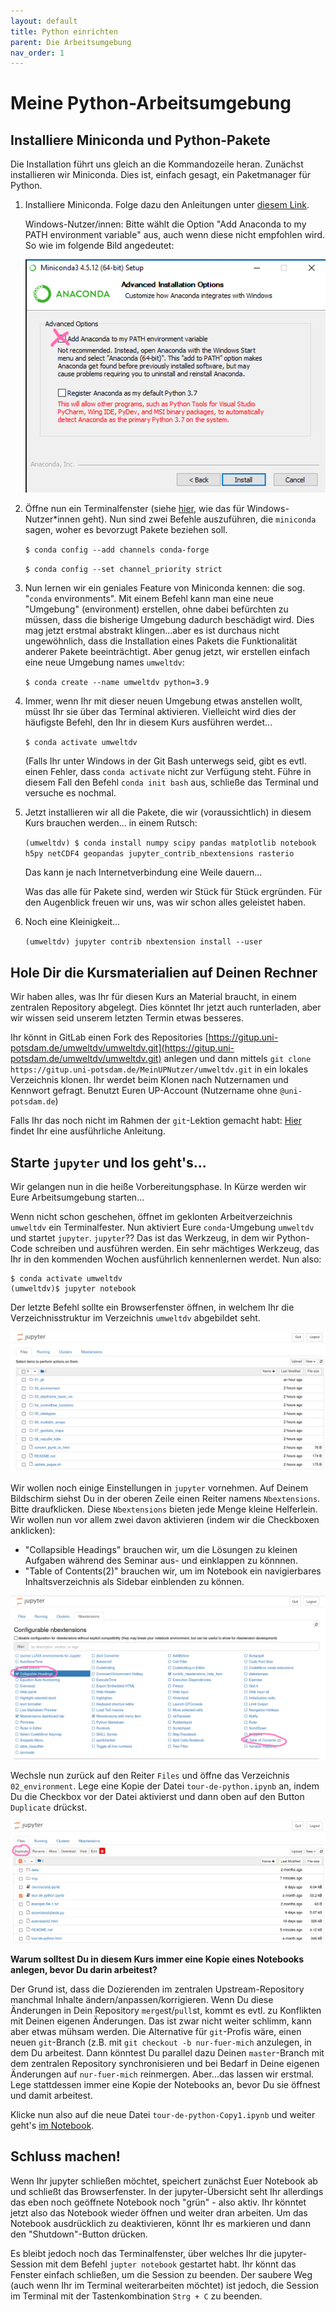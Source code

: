 ```yaml
---
layout: default
title: Python einrichten
parent: Die Arbeitsumgebung
nav_order: 1
---
```


# Meine Python-Arbeitsumgebung

## Installiere Miniconda und Python-Pakete

Die Installation führt uns gleich an die Kommandozeile heran. Zunächst installieren wir Miniconda.
Dies ist, einfach gesagt, ein Paketmanager für Python. 

1. Installiere Miniconda. Folge dazu den Anleitungen unter [diesem Link](https://conda.io/miniconda.html). 

   Windows-Nutzer/innen: Bitte wählt die Option "Add Anaconda to my PATH environment variable" aus, auch wenn diese nicht empfohlen wird. So wie im folgende Bild angedeutet:
   
   ![miniconda_path](img/miniconda_path.png)

2. Öffne nun ein Terminalfenster (siehe [hier](https://www.digitalcitizen.life/open-windows-terminal/), wie das für Windows-Nutzer*innen geht).
   Nun sind zwei Befehle auszuführen, die `miniconda` sagen, woher es bevorzugt Pakete beziehen soll.
   
   `$ conda config --add channels conda-forge`
   
   `$ conda config --set channel_priority strict`

3. Nun lernen wir ein geniales Feature von Miniconda kennen: die sog. "`conda` environments".
   Mit einem Befehl kann man eine neue "Umgebung" (environment) erstellen, ohne dabei befürchten zu müssen, dass
   die bisherige Umgebung dadurch beschädigt wird. Dies mag jetzt erstmal abstrakt klingen...aber es ist durchaus nicht ungewöhnlich,
   dass die Installation eines Pakets die Funktionalität anderer Pakete beeinträchtigt. Aber genug jetzt, wir erstellen einfach
   eine neue Umgebung names `umweltdv`:
   
   `$ conda create --name umweltdv python=3.9`

5. Immer, wenn Ihr mit dieser neuen Umgebung etwas anstellen wollt, müsst Ihr sie über das Terminal aktivieren. 
   Vielleicht wird dies der häufigste Befehl, den Ihr in diesem Kurs ausführen werdet...
   
   `$ conda activate umweltdv`
   
   (Falls Ihr unter Windows in der Git Bash unterwegs seid, gibt es evtl. einen Fehler,
   dass `conda activate` nicht zur Verfügung steht. Führe in diesem Fall den Befehl
   `conda init bash` aus, schließe das Terminal und versuche es nochmal.

6. Jetzt installieren wir all die Pakete, die wir (voraussichtlich) in diesem Kurs brauchen werden... in einem Rutsch:

   `(umweltdv) $ conda install numpy scipy pandas matplotlib notebook h5py netCDF4 geopandas jupyter_contrib_nbextensions rasterio`
   
   Das kann je nach Internetverbindung eine Weile dauern... 
   
   Was das alle für Pakete sind, werden wir Stück für Stück ergründen. 
   Für den Augenblick freuen wir uns, was wir schon alles geleistet haben.
   
7. Noch eine Kleinigkeit...

   `(umweltdv) jupyter contrib nbextension install --user`
   

## Hole Dir die Kursmaterialien auf Deinen Rechner

Wir haben alles, was Ihr für diesen Kurs an Material braucht, in einem zentralen Repository abgelegt. Dies könntet Ihr jetzt auch runterladen, 
aber wir wissen seid unserem letzten Termin etwas besseres. 

Ihr könnt in GitLab einen Fork des Repositories [https://gitup.uni-potsdam.de/umweltdv/umweltdv.git](https://gitup.uni-potsdam.de/umweltdv/umweltdv.git)
anlegen und dann mittels `git clone https://gitup.uni-potsdam.de/MeinUPNutzer/umweltdv.git`
in ein lokales Verzeichnis klonen. Ihr werdet beim Klonen nach Nutzernamen und Kennwort gefragt. Benutzt Euren UP-Account (Nutzername ohne `@uni-potsdam.de`) 

Falls Ihr das noch nicht im Rahmen der `git`-Lektion gemacht habt: [Hier](../../01_git/Beschaffen.md)
findet Ihr eine ausführliche Anleitung.


## Starte `jupyter` und los geht's...

Wir gelangen nun in die heiße Vorbereitungsphase. In Kürze werden wir Eure Arbeitsumgebung starten...

Wenn nicht schon geschehen, öffnet im geklonten Arbeitverzeichnis `umweltdv` ein Terminalfester.
Nun aktiviert Eure `conda`-Umgebung `umweltdv` und startet `jupyter`. `jupyter`?? Das ist das Werkzeug, in dem wir 
Python-Code schreiben und ausführen werden. Ein sehr mächtiges Werkzeug, das Ihr in den kommenden Wochen ausführlich
kennenlernen werdet. Nun also:

```
$ conda activate umweltdv
(umweltdv)$ jupyter notebook
```
Der letzte Befehl sollte ein Browserfenster öffnen, in welchem Ihr die Verzeichnisstruktur im Verzeichnis `umweltdv` abgebildet seht.

![1stjupyter](img/1stjupyter.png)

 
Wir wollen noch einige Einstellungen in `jupyter` vornehmen. Auf Deinem Bildschirm 
siehst Du in der oberen Zeile einen Reiter namens `Nbextensions`. Bitte draufklicken.
Diese `Nbextensions` bieten jede Menge kleine Helferlein. Wir wollen nun vor allem
 zwei davon aktivieren (indem wir die Checkboxen anklicken):

- "Collapsible Headings" brauchen wir, um die Lösungen zu kleinen Aufgaben während 
des Seminar aus- und einklappen zu könnnen.
- "Table of Contents(2)" brauchen wir, um im Notebook ein navigierbares 
Inhaltsverzeichnis als Sidebar einblenden zu können.

![nbextensions](img/nbextensions.png)

Wechsle nun zurück auf den Reiter `Files` und öffne das Verzeichnis
`02_environment`. Lege eine Kopie der Datei `tour-de-python.ipynb` an, indem Du
die Checkbox vor der Datei aktivierst und dann oben auf den Button `Duplicate`
drückst.

![duplicate](img/duplicate.png)

**Warum solltest Du in diesem Kurs immer eine Kopie eines Notebooks anlegen, bevor
Du darin arbeitest?**

Der Grund ist, dass die Dozierenden im zentralen Upstream-Repository
manchmal Inhalte ändern/anpassen/korrigieren. Wenn Du diese Änderungen in Dein
Repository `merge`st/`pull`st, kommt es evtl. zu Konflikten mit Deinen eigenen Änderungen. Das
ist zwar nicht weiter schlimm, kann aber etwas mühsam werden. Die Alternative für
`git`-Profis wäre, einen neuen `git`-Branch (z.B. mit `git checkout -b nur-fuer-mich`
anzulegen, in dem Du arbeitest. Dann könntest Du parallel dazu Deinen `master`-Branch
mit dem zentralen Repository synchronisieren und bei Bedarf in Deine eigenen Änderungen
auf `nur-fuer-mich` reinmergen. Aber...das lassen wir erstmal. Lege stattdessen 
immer eine Kopie der Notebooks an, bevor Du sie öffnest und damit arbeitest.

Klicke nun also auf die neue Datei `tour-de-python-Copy1.ipynb` und weiter geht's
[im Notebook](tour-de-python.html).

## Schluss machen!

Wenn Ihr jupyter schließen möchtet, speichert zunächst Euer Notebook ab und
schließt das Browserfenster. In der jupyter-Übersicht seht Ihr allerdings das
eben noch geöffnete Notebook noch "grün" - also aktiv. Ihr könntet jetzt also
das Notebook wieder öffnen und weiter dran arbeiten. Um das Notebook ausdrücklich
zu deaktivieren, könnt Ihr es markieren und dann den "Shutdown"-Button drücken.

Es bleibt jedoch noch das Terminalfenster, über welches Ihr die jupyter-Session
mit dem Befehl `jupter notebook` gestartet habt. Ihr könnt das Fenster einfach
schließen, um die Session zu beenden. Der saubere Weg (auch wenn Ihr im Terminal
weiterarbeiten möchtet) ist jedoch, die Session im Terminal mit der Tastenkombination
`Strg + C` zu beenden.
